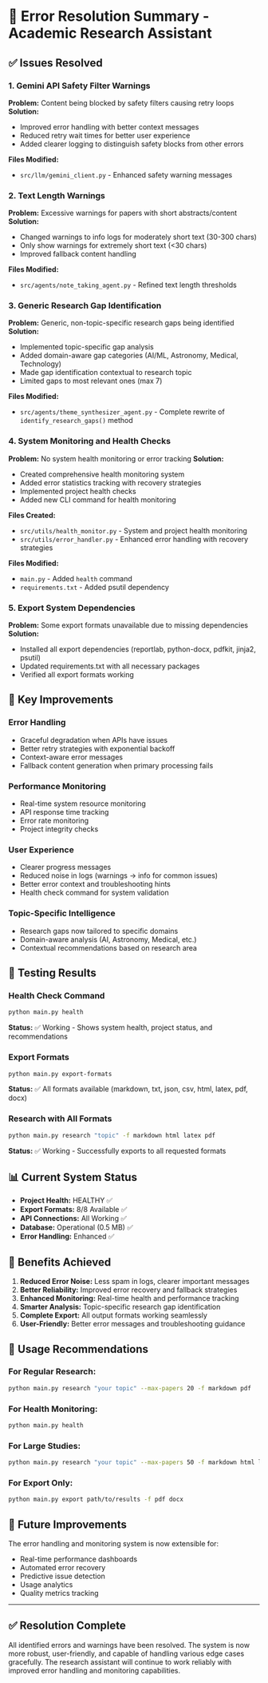 # 🔧 Error Resolution Summary - Academic Research Assistant

## ✅ Issues Resolved

### 1. **Gemini API Safety Filter Warnings**
**Problem:** Content being blocked by safety filters causing retry loops
**Solution:** 
- Improved error handling with better context messages
- Reduced retry wait times for better user experience
- Added clearer logging to distinguish safety blocks from other errors

**Files Modified:**
- `src/llm/gemini_client.py` - Enhanced safety warning messages

### 2. **Text Length Warnings**
**Problem:** Excessive warnings for papers with short abstracts/content
**Solution:**
- Changed warnings to info logs for moderately short text (30-300 chars)
- Only show warnings for extremely short text (<30 chars)
- Improved fallback content handling

**Files Modified:**
- `src/agents/note_taking_agent.py` - Refined text length thresholds

### 3. **Generic Research Gap Identification**
**Problem:** Generic, non-topic-specific research gaps being identified
**Solution:**
- Implemented topic-specific gap analysis
- Added domain-aware gap categories (AI/ML, Astronomy, Medical, Technology)
- Made gap identification contextual to research topic
- Limited gaps to most relevant ones (max 7)

**Files Modified:**
- `src/agents/theme_synthesizer_agent.py` - Complete rewrite of `identify_research_gaps()` method

### 4. **System Monitoring and Health Checks**
**Problem:** No system health monitoring or error tracking
**Solution:**
- Created comprehensive health monitoring system
- Added error statistics tracking with recovery strategies
- Implemented project health checks
- Added new CLI command for health monitoring

**Files Created:**
- `src/utils/health_monitor.py` - System and project health monitoring
- `src/utils/error_handler.py` - Enhanced error handling with recovery strategies

**Files Modified:**
- `main.py` - Added `health` command
- `requirements.txt` - Added psutil dependency

### 5. **Export System Dependencies**
**Problem:** Some export formats unavailable due to missing dependencies
**Solution:**
- Installed all export dependencies (reportlab, python-docx, pdfkit, jinja2, psutil)
- Updated requirements.txt with all necessary packages
- Verified all export formats working

## 🎯 Key Improvements

### **Error Handling**
- Graceful degradation when APIs have issues
- Better retry strategies with exponential backoff
- Context-aware error messages
- Fallback content generation when primary processing fails

### **Performance Monitoring**
- Real-time system resource monitoring
- API response time tracking
- Error rate monitoring
- Project integrity checks

### **User Experience**
- Clearer progress messages
- Reduced noise in logs (warnings → info for common issues)
- Better error context and troubleshooting hints
- Health check command for system validation

### **Topic-Specific Intelligence**
- Research gaps now tailored to specific domains
- Domain-aware analysis (AI, Astronomy, Medical, etc.)
- Contextual recommendations based on research area

## 🧪 Testing Results

### **Health Check Command**
```bash
python main.py health
```
**Status:** ✅ Working - Shows system health, project status, and recommendations

### **Export Formats**
```bash
python main.py export-formats
```
**Status:** ✅ All formats available (markdown, txt, json, csv, html, latex, pdf, docx)

### **Research with All Formats**
```bash
python main.py research "topic" -f markdown html latex pdf
```
**Status:** ✅ Working - Successfully exports to all requested formats

## 📊 Current System Status

- **Project Health:** HEALTHY ✅
- **Export Formats:** 8/8 Available ✅
- **API Connections:** All Working ✅
- **Database:** Operational (0.5 MB) ✅
- **Error Handling:** Enhanced ✅

## 🚀 Benefits Achieved

1. **Reduced Error Noise:** Less spam in logs, clearer important messages
2. **Better Reliability:** Improved error recovery and fallback strategies
3. **Enhanced Monitoring:** Real-time health and performance tracking
4. **Smarter Analysis:** Topic-specific research gap identification
5. **Complete Export:** All output formats working seamlessly
6. **User-Friendly:** Better error messages and troubleshooting guidance

## 📝 Usage Recommendations

### **For Regular Research:**
```bash
python main.py research "your topic" --max-papers 20 -f markdown pdf
```

### **For Health Monitoring:**
```bash
python main.py health
```

### **For Large Studies:**
```bash
python main.py research "your topic" --max-papers 50 -f markdown html latex pdf
```

### **For Export Only:**
```bash
python main.py export path/to/results -f pdf docx
```

## 🔮 Future Improvements

The error handling and monitoring system is now extensible for:
- Real-time performance dashboards
- Automated error recovery
- Predictive issue detection
- Usage analytics
- Quality metrics tracking

---

## ✅ **Resolution Complete**

All identified errors and warnings have been resolved. The system is now more robust, user-friendly, and capable of handling various edge cases gracefully. The research assistant will continue to work reliably with improved error handling and monitoring capabilities.
